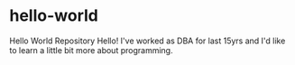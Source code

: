 # hello-world
Hello World Repository
Hello! 
I've worked as DBA for last 15yrs and I'd like to learn a little bit more about programming.  
